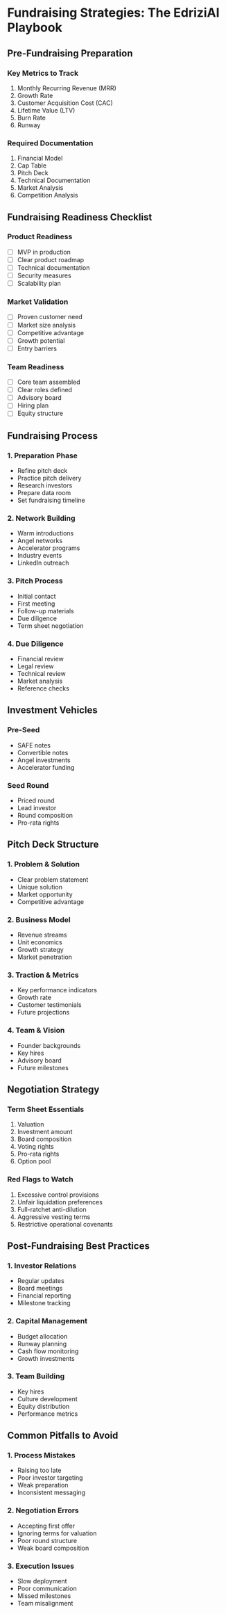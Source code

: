 # Fundraising Strategies: The EdriziAI Playbook

## Pre-Fundraising Preparation

### Key Metrics to Track
1. Monthly Recurring Revenue (MRR)
2. Growth Rate
3. Customer Acquisition Cost (CAC)
4. Lifetime Value (LTV)
5. Burn Rate
6. Runway

### Required Documentation
1. Financial Model
2. Cap Table
3. Pitch Deck
4. Technical Documentation
5. Market Analysis
6. Competition Analysis

## Fundraising Readiness Checklist

### Product Readiness
- [ ] MVP in production
- [ ] Clear product roadmap
- [ ] Technical documentation
- [ ] Security measures
- [ ] Scalability plan

### Market Validation
- [ ] Proven customer need
- [ ] Market size analysis
- [ ] Competitive advantage
- [ ] Growth potential
- [ ] Entry barriers

### Team Readiness
- [ ] Core team assembled
- [ ] Clear roles defined
- [ ] Advisory board
- [ ] Hiring plan
- [ ] Equity structure

## Fundraising Process

### 1. Preparation Phase
- Refine pitch deck
- Practice pitch delivery
- Research investors
- Prepare data room
- Set fundraising timeline

### 2. Network Building
- Warm introductions
- Angel networks
- Accelerator programs
- Industry events
- LinkedIn outreach

### 3. Pitch Process
- Initial contact
- First meeting
- Follow-up materials
- Due diligence
- Term sheet negotiation

### 4. Due Diligence
- Financial review
- Legal review
- Technical review
- Market analysis
- Reference checks

## Investment Vehicles

### Pre-Seed
- SAFE notes
- Convertible notes
- Angel investments
- Accelerator funding

### Seed Round
- Priced round
- Lead investor
- Round composition
- Pro-rata rights

## Pitch Deck Structure

### 1. Problem & Solution
- Clear problem statement
- Unique solution
- Market opportunity
- Competitive advantage

### 2. Business Model
- Revenue streams
- Unit economics
- Growth strategy
- Market penetration

### 3. Traction & Metrics
- Key performance indicators
- Growth rate
- Customer testimonials
- Future projections

### 4. Team & Vision
- Founder backgrounds
- Key hires
- Advisory board
- Future milestones

## Negotiation Strategy

### Term Sheet Essentials
1. Valuation
2. Investment amount
3. Board composition
4. Voting rights
5. Pro-rata rights
6. Option pool

### Red Flags to Watch
1. Excessive control provisions
2. Unfair liquidation preferences
3. Full-ratchet anti-dilution
4. Aggressive vesting terms
5. Restrictive operational covenants

## Post-Fundraising Best Practices

### 1. Investor Relations
- Regular updates
- Board meetings
- Financial reporting
- Milestone tracking

### 2. Capital Management
- Budget allocation
- Runway planning
- Cash flow monitoring
- Growth investments

### 3. Team Building
- Key hires
- Culture development
- Equity distribution
- Performance metrics

## Common Pitfalls to Avoid

### 1. Process Mistakes
- Raising too late
- Poor investor targeting
- Weak preparation
- Inconsistent messaging

### 2. Negotiation Errors
- Accepting first offer
- Ignoring terms for valuation
- Poor round structure
- Weak board composition

### 3. Execution Issues
- Slow deployment
- Poor communication
- Missed milestones
- Team misalignment
